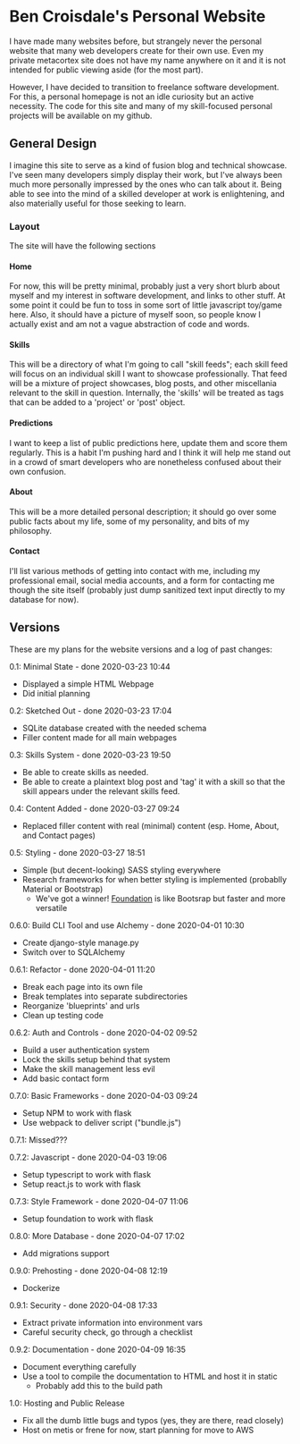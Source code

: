 Ben Croisdale's Personal Website
================================

I have made many websites before, but strangely never the personal website that many web developers
create for their own use. Even my private metacortex site does not have my name anywhere on it and
it is not intended for public viewing aside (for the most part).

However, I have decided to transition to freelance software development. For this, a personal
homepage is not an idle curiosity but an active necessity. The code for this site and many of my
skill-focused personal projects will be available on my github.

General Design
--------------

I imagine this site to serve as a kind of fusion blog and technical showcase. I've seen many
developers simply display their work, but I've always been much more personally impressed by the
ones who can talk about it. Being able to see into the mind of a skilled developer at work is
enlightening, and also materially useful for those seeking to learn.

### Layout

The site will have the following sections

#### Home
For now, this will be pretty minimal, probably just a very short blurb about myself and my interest
in software development, and links to other stuff. At some point it could be fun to toss in some
sort of little javascript toy/game here. Also, it should have a picture of myself soon, so people
know I actually exist and am not a vague abstraction of code and words.

#### Skills
This will be a directory of what I'm going to call "skill feeds"; each skill feed will focus on an
individual skill I want to showcase professionally. That feed will be a mixture of project
showcases, blog posts, and other miscellania relevant to the skill in question. Internally, the
'skills' will be treated as tags that can be added to a 'project' or 'post' object.

#### Predictions
I want to keep a list of public predictions here, update them and score them regularly. This is a
habit I'm pushing hard and I think it will help me stand out in a crowd of smart developers who are
nonetheless confused about their own confusion.

#### About
This will be a more detailed personal description; it should go over some public facts about my
life, some of my personality, and bits of my philosophy.

#### Contact
I'll list various methods of getting into contact with me, including my professional email, social
media accounts, and a form for contacting me though the site itself (probably just dump sanitized
text input directly to my database for now).

Versions
--------

These are my plans for the website versions and a log of past changes:

0.1: Minimal State - done 2020-03-23 10:44

  + Displayed a simple HTML Webpage
  + Did initial planning

0.2: Sketched Out - done 2020-03-23 17:04

  + SQLite database created with the needed schema
  + Filler content made for all main webpages

0.3: Skills System - done 2020-03-23 19:50

  + Be able to create skills as needed.
  + Be able to create a plaintext blog post and 'tag' it with a skill so that the skill appears
    under the relevant skills feed.

0.4: Content Added - done 2020-03-27 09:24

  + Replaced filler content with real (minimal) content (esp. Home, About, and Contact pages)

0.5: Styling - done 2020-03-27 18:51

  + Simple (but decent-looking) SASS styling everywhere
  + Research frameworks for when better styling is implemented (probablly Material or Bootstrap)
    + We've got a winner! [Foundation](https://get.foundation/) is like Bootsrap but faster and more
      versatile

0.6.0: Build CLI Tool and use Alchemy - done 2020-04-01 10:30

  + Create django-style manage.py
  + Switch over to SQLAlchemy

0.6.1: Refactor - done 2020-04-01 11:20

  + Break each page into its own file
  + Break templates into separate subdirectories
  + Reorganize 'blueprints' and urls
  + Clean up testing code

0.6.2: Auth and Controls - done 2020-04-02 09:52

  + Build a user authentication system
  + Lock the skills setup behind that system
  + Make the skill management less evil
  + Add basic contact form

0.7.0: Basic Frameworks - done 2020-04-03 09:24

  + Setup NPM to work with flask
  + Use webpack to deliver script ("bundle.js")

0.7.1: Missed???

0.7.2: Javascript - done 2020-04-03 19:06

  + Setup typescript to work with flask
  + Setup react.js to work with flask

0.7.3: Style Framework - done 2020-04-07 11:06

  + Setup foundation to work with flask

0.8.0: More Database - done 2020-04-07 17:02

  + Add migrations support

0.9.0: Prehosting - done 2020-04-08 12:19

  + Dockerize

0.9.1: Security - done 2020-04-08 17:33

  + Extract private information into environment vars
  + Careful security check, go through a checklist

0.9.2: Documentation - done 2020-04-09 16:35

  + Document everything carefully
  + Use a tool to compile the documentation to HTML and host it in static
    + Probably add this to the build path

1.0: Hosting and Public Release

  + Fix all the dumb little bugs and typos (yes, they are there, read closely)
  + Host on metis or frene for now, start planning for move to AWS
